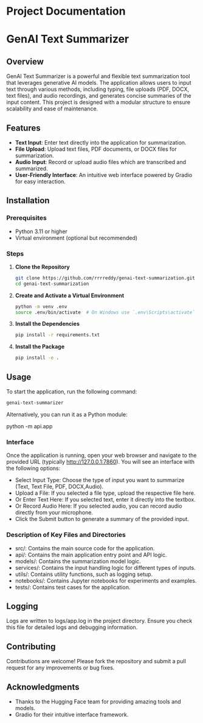 # Project Documentation
# GenAI Text Summarizer

## Overview

GenAI Text Summarizer is a powerful and flexible text summarization tool that leverages generative AI models. The application allows users to input text through various methods, including typing, file uploads (PDF, DOCX, text files), and audio recordings, and generates concise summaries of the input content. This project is designed with a modular structure to ensure scalability and ease of maintenance.

## Features

- **Text Input**: Enter text directly into the application for summarization.
- **File Upload**: Upload text files, PDF documents, or DOCX files for summarization.
- **Audio Input**: Record or upload audio files which are transcribed and summarized.
- **User-Friendly Interface**: An intuitive web interface powered by Gradio for easy interaction.

## Installation

### Prerequisites

- Python 3.11 or higher
- Virtual environment (optional but recommended)

### Steps

1. **Clone the Repository**

    ```bash
    git clone https://github.com/rrrreddy/genai-text-summarization.git
    cd genai-text-summarization
    ```

2. **Create and Activate a Virtual Environment**

    ```bash
    python -m venv .env
    source .env/bin/activate  # On Windows use `.env\Scripts\activate`
    ```

3. **Install the Dependencies**

    ```bash
    pip install -r requirements.txt
    ```

4. **Install the Package**

    ```bash
    pip install -e .
    ```

## Usage

To start the application, run the following command:

```bash
genai-text-summarizer
```

Alternatively, you can run it as a Python module:

python -m api.app

### Interface
Once the application is running, open your web browser and navigate to the provided URL (typically http://127.0.0.1:7860). You will see an interface with the following options:

* Select Input Type: Choose the type of input you want to summarize (Text, Text File, PDF, DOCX,Audio).
* Upload a File: If you selected a file type, upload the respective file here.
* Or Enter Text Here: If you selected text, enter it directly into the textbox.
* Or Record Audio Here: If you selected audio, you can record audio directly from your microphone.
* Click the Submit button to generate a summary of the provided input.

### Description of Key Files and Directories
* src/: Contains the main source code for the application.
* api/: Contains the main application entry point and API logic.
* models/: Contains the summarization model logic.
* services/: Contains the input handling logic for different types of inputs.
* utils/: Contains utility functions, such as logging setup.
* notebooks/: Contains Jupyter notebooks for experiments and examples.
* tests/: Contains test cases for the application.

## Logging
Logs are written to logs/app.log in the project directory. Ensure you check this file for detailed logs and debugging information.

## Contributing
Contributions are welcome! Please fork the repository and submit a pull request for any improvements or bug fixes.

## Acknowledgments
- Thanks to the Hugging Face team for providing amazing tools and models.
- Gradio for their intuitive interface framework.